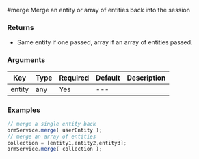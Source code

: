 #merge
Merge an entity or array of entities back into the session

### Returns

* Same entity if one passed, array if an array of entities passed.


### Arguments

| Key | Type | Required | Default | Description |
| --- | --- | --- | --- | --- |
| entity | any | Yes | --- |  |

### Examples

```javascript
// merge a single entity back
ormService.merge( userEntity );
// merge an array of entities
collection = [entity1,entity2,entity3];
ormService.merge( collection );
```